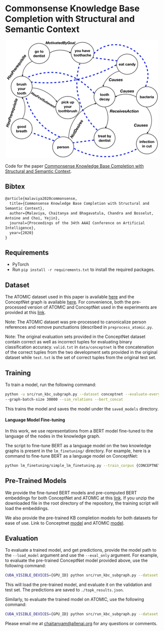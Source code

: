 # Commonsense Knowledge Base Completion with Structural and Semantic Context

<p align="center">
 <img src="figures/completion.png" width="500">
</p>

Code for the paper [Commonsense Knowledge Base Completion with Structural and Semantic Context](https://arxiv.org/pdf/1910.02915.pdf). 

## Bibtex
```
@article{malaviya2020commonsense,
  title={Commonsense Knowledge Base Completion with Structural and Semantic Context},
  author={Malaviya, Chaitanya and Bhagavatula, Chandra and Bosselut, Antoine and Choi, Yejin},
  journal={Proceedings of the 34th AAAI Conference on Artificial Intelligence},
  year={2020}
}
```

## Requirements
- PyTorch
- Run `pip install -r requirements.txt` to install the required packages.

## Dataset
The ATOMIC dataset used in this paper is available [here](https://homes.cs.washington.edu/~msap/atomic/) and 
the ConceptNet graph is available [here](https://ttic.uchicago.edu/~kgimpel/commonsense.html).
For convenience, both the pre-processed version of ATOMIC and ConceptNet used in the experiments are provided at this 
[link](https://drive.google.com/file/d/1dpSK-eV_USdQ9XvqBuj2rjvtgz_97P0E/view?usp=sharing).

Note: The ATOMIC dataset was pre-processed to canonicalize person references and remove punctuations (described in `preprocess_atomic.py`.

Note: The original evaluation sets provided in the ConceptNet dataset contain correct as well as incorrect tuples for 
evaluating binary classification accuracy. `valid.txt` in `data/conceptnet` is the concatenation of the correct tuples 
from the two development sets provided in the original dataset while `test.txt` is the set of correct tuples from the original test set.


## Training 
To train a model, run the following command:
```bash
python -u src/run_kbc_subgraph.py --dataset conceptnet --evaluate-every 10 --n-layers 2
--graph-batch-size 30000 --sim_relations --bert_concat
```

This trains the model and saves the model under the `saved_models` directory.

#### Language Model Fine-tuning

In this work, we use representations from a BERT model fine-tuned to the language of the nodes in the knowledge graph.

The script to fine-tune BERT as a language model on the two knowledge graphs is present in the `lm_finetuning/` directory. 
For example, here is a command to fine-tune BERT as a language model on ConceptNet:
```bash
python lm_finetuning/simple_lm_finetuning.py --train_corpus {CONCEPTNET_TRAIN_CORPUS} --bert_model bert-large-uncased --output_dir {OUTPUT_DIR}
```

## Pre-Trained Models

We provide the fine-tuned BERT models and pre-computed BERT embeddings for both ConceptNet and ATOMIC at this [link](https://drive.google.com/file/d/1R4C2s8QWwdNE9CUwtfhsYevmM7V-01YT/view?usp=sharing). 
If you unzip the downloaded file in the root directory of the repository, the training script will load the embeddings.

We also provide the pre-trained KB completion models for both datasets for ease of use.
Link to Conceptnet [model](https://drive.google.com/file/d/1X8AP6f4VEYddaemY9cpEgPNy1awglmv1/view?usp=sharing) and ATOMIC [model]().

## Evaluation
To evaluate a trained model, and get predictions, provide the model path to the `--load_model` argument and use the `--eval_only` argument. 
For example, to evaluate the pre-trained ConceptNet model provided above, use the following command:
```bash
CUDA_VISIBLE_DEVICES={GPU_ID} python src/run_kbc_subgraph.py --dataset conceptnet --sim_relations --bert_concat --use_bias --load_model {PATH_TO_PRETRAINED_MODEL} --eval_only --write_results
```
This will load the pre-trained model, and evaluate it on the validation and test set. The predictions are saved to `./topk_results.json`.

Similarly, to evaluate the trained model on ATOMIC, use the following command:
```bash
CUDA_VISIBLE_DEVICES={GPU_ID} python src/run_kbc_subgraph.py --dataset atomic --sim_relations --use_bias --load_model {PATH_TO_PRETRAINED_MODEL} --eval_only --write_results
```

Please email me at chaitanyam@allenai.org for any questions or comments.


